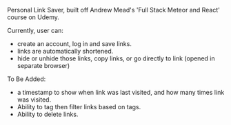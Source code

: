 Personal Link Saver, built off Andrew Mead's 'Full Stack Meteor and React' course on Udemy.

Currently, user can:

- create an account, log in and save links.
- links are automatically shortened.
- hide or unhide those links, copy links, or go directly to link (opened in separate browser)

To Be Added:

- a timestamp to show when link was last visited, and how many times link was visited.
- Ability to tag then filter links based on tags.
- Ability to delete links.
